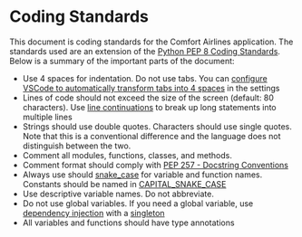 # Coding Standards

This document is coding standards for the Comfort Airlines application. 
The standards used are an extension of the 
[Python PEP 8 Coding Standards](https://peps.python.org/pep-0619/). Below is a summary of the important parts of the document:
- Use 4 spaces for indentation. Do not use tabs. You can [configure VSCode to automatically transform tabs into 4 spaces](https://bobbyhadz.com/blog/vscode-change-indentation#change-the-indentation-in-vs-code-2-or-4-spaces-tab-size) in the settings
- Lines of code should not exceed the size of the screen (default: 80 characters). Use [line continuations](https://stackoverflow.com/questions/53162/how-can-i-do-a-line-break-line-continuation-in-python-split-up-a-long-line-of) to break up long statements into multiple lines
- Strings should use double quotes. Characters should use single quotes. Note that this is a conventional difference and the language does not distinguish between the two.
- Comment all modules, functions, classes, and methods.
- Comment format should comply with [PEP 257 - Docstring Conventions](https://peps.python.org/pep-0257/)
- Always use should [snake_case](https://en.wikipedia.org/wiki/Snake_case) for variable and function names. Constants should be named in [CAPITAL_SNAKE_CASE](https://en.wikipedia.org/wiki/Snake_case)
- Use descriptive variable names. Do not abbreviate.
- Do not use global variables. If you need a global variable, use [dependency injection](https://en.wikipedia.org/wiki/Dependency_injection) with a [singleton](https://en.wikipedia.org/wiki/Singleton_pattern)
- All variables and functions should have type annotations